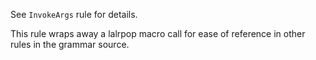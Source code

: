 See `InvokeArgs` rule for details.

This rule wraps away a lalrpop macro call for ease of reference in other rules in the grammar source.

